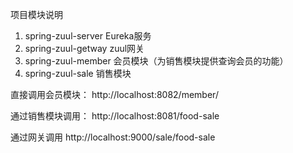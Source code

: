 项目模块说明

1. spring-zuul-server Eureka服务
2. spring-zuul-getway zuul网关
3. spring-zuul-member 会员模块（为销售模块提供查询会员的功能）
4. spring-zuul-sale 销售模块

直接调用会员模块：
http://localhost:8082/member/

通过销售模块调用：
http://localhost:8081/food-sale

通过网关调用
http://localhost:9000/sale/food-sale
